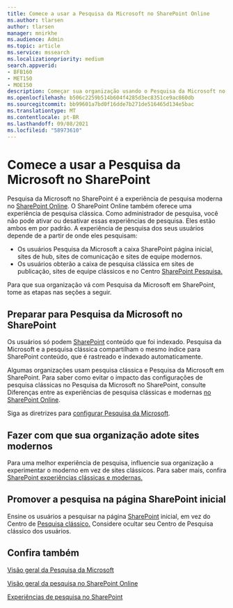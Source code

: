 ```yaml
---
title: Comece a usar a Pesquisa da Microsoft no SharePoint Online
ms.author: tlarsen
author: tlarsen
manager: mnirkhe
ms.audience: Admin
ms.topic: article
ms.service: mssearch
ms.localizationpriority: medium
search.appverid:
- BFB160
- MET150
- MOE150
description: Começar sua organização usando o Pesquisa da Microsoft no SharePoint Online
ms.openlocfilehash: b506c2259b514b604f4285d3ec8351ce9ac860db
ms.sourcegitcommit: bb99601a7bd0f16dde7b271de516465d134e5bac
ms.translationtype: MT
ms.contentlocale: pt-BR
ms.lasthandoff: 09/08/2021
ms.locfileid: "58973610"
---
```

# <a name="get-started-with-microsoft-search-in-sharepoint"></a>Comece a usar a Pesquisa da Microsoft no SharePoint

Pesquisa da Microsoft no SharePoint é a experiência de pesquisa moderna no [SharePoint Online](https://products.office.com/sharepoint/collaboration). O SharePoint Online também oferece uma experiência de pesquisa clássica. Como administrador de pesquisa, você não pode ativar ou desativar essas experiências de pesquisa. Eles estão ambos em por padrão. A experiência de pesquisa dos seus usuários depende de a partir de onde eles pesquisam:

- Os usuários Pesquisa da Microsoft a caixa [](http://sharepoint.com/) SharePoint página inicial, sites de hub, sites de comunicação e sites de equipe modernos.
- Os usuários obterão a caixa de pesquisa clássica em sites de publicação, sites de equipe clássicos e no Centro [SharePoint Pesquisa.](/sharepoint/manage-search-center)

Para que sua organização vá com Pesquisa da Microsoft em SharePoint, tome as etapas nas seções a seguir.

## <a name="prepare-for-microsoft-search-in-sharepoint"></a>Preparar para Pesquisa da Microsoft no SharePoint

Os usuários só podem [SharePoint](http://sharepoint.com/) conteúdo que foi indexado. Pesquisa da Microsoft e a pesquisa clássica compartilham o mesmo índice para SharePoint conteúdo, que é rastreado e indexado automaticamente. 

Algumas organizações usam pesquisa clássica e Pesquisa da Microsoft em SharePoint. Para saber como evitar o impacto das configurações de pesquisa clássicas no Pesquisa da Microsoft no SharePoint, consulte Diferenças entre as experiências de pesquisa clássicas e modernas [no SharePoint Online](/sharepoint/differences-classic-modern-search).

Siga as diretrizes para [configurar Pesquisa da Microsoft](./setup-microsoft-search.md).


## <a name="get-your-organization-to-adopt-modern-sites"></a>Fazer com que sua organização adote sites modernos

Para uma melhor experiência de pesquisa, influencie sua organização a experimentar o moderno em vez de sites clássicos. Para saber mais, confira [SharePoint experiências clássicas e modernas.](https://support.office.com/article/SharePoint-classic-and-modern-experiences-5725c103-505d-4a6e-9350-300d3ec7d73f)

## <a name="promote-searching-from-the-sharepoint-start-page"></a>Promover a pesquisa na página SharePoint inicial

Ensine os usuários a pesquisar na página [SharePoint](http://sharepoint.com/) inicial, em vez do Centro de [Pesquisa clássico.](/sharepoint/manage-search-center) Considere ocultar seu Centro de Pesquisa clássico dos usuários.

## <a name="see-also"></a>Confira também
[Visão geral da Pesquisa da Microsoft](overview-microsoft-search.md)

[Visão geral da pesquisa no SharePoint Online](/sharepoint/overview-of-search)

[Experiências de pesquisa no SharePoint](/sharepoint/get-started-with-modern-search-experience)